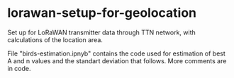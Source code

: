 # lorawan-setup-for-geolocation
Set up for LoRaWAN transmitter data through TTN network, with calculations of the location area.

File "birds-estimation.ipnyb" contains the code used for estimation of best A and n values and the standart deviation that follows. More comments are in code.
